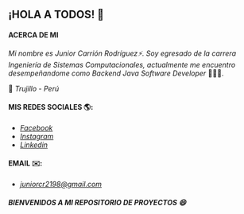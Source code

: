 ## ¡HOLA A TODOS! 👋

#### ACERCA DE MI

*Mi nombre es Junior Carrión Rodríguez⚡.
Soy egresado de la carrera Ingeniería de Sistemas Computacionales, actualmente me encuentro desempeñandome como Backend Java Software Developer* 👨🏻‍💻.

📍 *Trujillo - Perú*

#### MIS REDES SOCIALES 🌎:
- *[Facebook](https://www.facebook.com/JuniorCR21/)*
- *[Instagram](https://www.instagram.com/juniorcr2121/)*
- *[Linkedin](https://www.linkedin.com/in/junior-carrion-rodriguez/)*

#### EMAIL ✉️:
- *<a href="mail:juniorcr2198@gmail.com" target="_blank">juniorcr2198@gmail.com</a>*

##### BIENVENIDOS A MI REPOSITORIO DE PROYECTOS 😄

<!--
**JuniorCr21/JuniorCr21** is a ✨ _special_ ✨ repository because its `README.md` (this file) appears on your GitHub profile.

Here are some ideas to get you started:

- 🔭 I’m currently working on ...
- 🌱 I’m currently learning ...
- 👯 I’m looking to collaborate on ...
- 🤔 I’m looking for help with ...
- 💬 Ask me about ...
- 📫 How to reach me: ...
- 😄 Pronouns: ...
- ⚡ Fun fact: ...
-->
